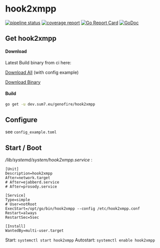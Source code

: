 # hook2xmpp


[![pipeline status](https://dev.sum7.eu/genofire/hook2xmpp/badges/master/pipeline.svg)](https://dev.sum7.eu/genofire/hook2xmpp/pipelines)
[![coverage report](https://dev.sum7.eu/genofire/hook2xmpp/badges/master/coverage.svg)](https://dev.sum7.eu/genofire/hook2xmpp/pipelines)
[![Go Report Card](https://goreportcard.com/badge/dev.sum7.eu/genofire/hook2xmpp)](https://goreportcard.com/report/dev.sum7.eu/genofire/hook2xmpp)
[![GoDoc](https://godoc.org/dev.sum7.eu/genofire/hook2xmpp?status.svg)](https://godoc.org/dev.sum7.eu/genofire/hook2xmpp)


## Get hook2xmpp

#### Download

Latest Build binary from ci here:

[Download All](https://dev.sum7.eu/genofire/hook2xmpp/-/jobs/artifacts/master/download/?job=build-my-project) (with config example)

[Download Binary](https://dev.sum7.eu/genofire/hook2xmpp/-/jobs/artifacts/master/raw/bin/hook2xmpp?inline=false&job=build-my-project)

#### Build

```bash
go get -u dev.sum7.eu/genofire/hook2xmpp
```

## Configure

see `config_example.toml`

## Start / Boot

_/lib/systemd/system/hook2xmpp.service_ :
```
[Unit]
Description=hook2xmpp
After=network.target
# After=ejabberd.service
# After=prosody.service

[Service]
Type=simple
# User=notRoot
ExecStart=/opt/go/bin/hook2xmpp --config /etc/hook2xmpp.conf
Restart=always
RestartSec=5sec

[Install]
WantedBy=multi-user.target
```

Start: `systemctl start hook2xmpp`
Autostart: `systemctl enable hook2xmpp`
